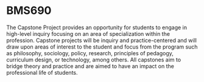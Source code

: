 # BMS690

The Capstone Project provides an opportunity for students to engage in high-level inquiry focusing on an area of specialization within the profession.  Capstone projects will be inquiry and practice-centered and will draw upon areas of interest to the student and focus from the program such as philosophy, sociology, policy, research, principles of pedagogy, curriculum design, or technology, among others. All capstones aim to bridge theory and practice and are aimed to have an impact on the professional life of students.
